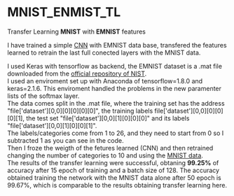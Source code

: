 # MNIST_ENMIST_TL

Transfer Learning **MNIST** with **EMNIST** features

I have trained a simple [CNN](model.png) with EMNIST data base, transfered the features learned to retrain the last full conected layers with 
the MNIST data.<br />

I used Keras with tensorflow as backend, the EMNIST dataset is a .mat file downloaded from the [official repository of NIST]( https://www.nist.gov/itl/iad/image-group/emnist-dataset).<br />
I used an enviroment set up with Anaconda of tensorflow=1.8.0 and keras=2.1.6. This enviroment handled the problems in the new paramenter lists of the softmax layer.<br />
The data comes split in the .mat file, where the training set has the address "file['dataset'][0,0][0][0][0][0]", the training labels file['dataset'][0,0][0][0][0][1], the test set "file['dataset'][0,0][1][0][0][0]" and its labels "file['dataset'][0,0][1][0][0][1]".<br />
The labels/categories come from 1 to 26, and they need to start from 0 so I subtracted 1 as you can see in the code.
<br />
Then I froze the weigth of the fetures learned (CNN) and then retrained changing the number of categories to 10 and using the [MNIST data](http://yann.lecun.com/exdb/mnist/).<br />
The results of the transfer learning were successful, obtaning **99.25%** of accuracy after 15 epoch of training and a batch size of 128. The accuracy obtained training the network with the MNIST data alone after 50 epoch is 99.67%, which is comparable to the results obtaining transfer learning here.
